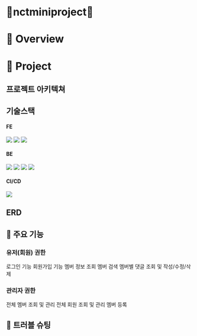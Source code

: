 # 💚nctminiproject💚

# 🚩 Overview

# 👀 Project
## 프로젝트 아키텍쳐

## 기술스택
#### FE
<img src="https://img.shields.io/badge/javascript-F7DF1E?style=for-the-badge&logo=javascript&logoColor=black"> <img src="https://img.shields.io/badge/bootstrap-7952B3?style=for-the-badge&logo=bootstrap&logoColor=white">
<img src="https://img.shields.io/badge/css-1572B6?style=for-the-badge&logo=css3&logoColor=white">

#### BE
<img src="https://img.shields.io/badge/java-007396?style=for-the-badge&logo=java&logoColor=white"> <img src="https://img.shields.io/badge/oracle-F80000?style=for-the-badge&logo=oracle&logoColor=white"> <img src="https://img.shields.io/badge/spring-6DB33F?style=for-the-badge&logo=spring&logoColor=white"> 
<img src="https://img.shields.io/badge/apache tomcat-F8DC75?style=for-the-badge&logo=apachetomcat&logoColor=white">

#### CI/CD
<img src="https://img.shields.io/badge/github-181717?style=for-the-badge&logo=github&logoColor=white">

## ERD


## 📍 주요 기능
### 유저(회원) 권한
로그인 기능
회원가입 기능
멤버 정보 조회
멤버 검색
멤버별 댓글 조회 및 작성/수정/삭제 

### 관리자 권한
전체 멤버 조회 및 관리
전체 회원 조회 및 관리
멤버 등록


## 💊 트러블 슈팅
